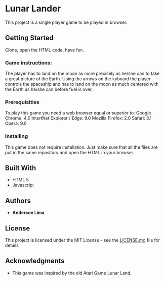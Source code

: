 # Lunar Lander

This project is a single player game to be played in browser.

## Getting Started

Clone, open the HTML code, have fun.

### Game instructions:

The player has to land on the moon as more precisely as he/she can to take a great picture of the Earth.
Using the arrows on the kyboard the player controls the spaceship and has to land on the moon as much centered with the Earth as he/she can before fuel is over.

### Prerequisities

To play this game you need a web browser equal or superior to:
Google Chrome: 4.0
IntertNet Explorer / Edge: 9.0
Mozilla Firefox: 2.0
Safari: 3.1
Opera: 9.0

### Installing

This game does not require installation. Just make sure that all the files are put in the same repository and open the HTML in your browser.

## Built With

* HTML 5
* Javascript

## Authors

* **Anderson Lima**

## License

This project is licensed under the MIT License - see the [LICENSE.md](LICENSE.md) file for details

## Acknowledgments

* This game was inspired by the old Atari Game Lunar Land.

